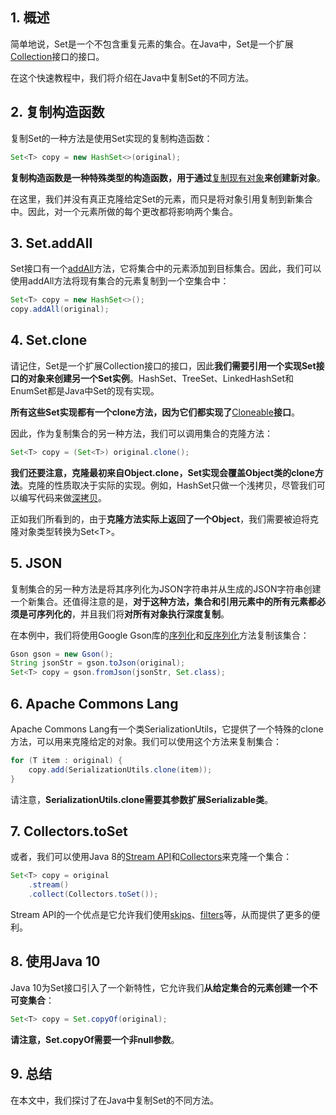 ## 1. 概述

简单地说，Set是一个不包含重复元素的集合。在Java中，Set是一个扩展[Collection](https://www.baeldung.com/java-collections)接口的接口。

在这个快速教程中，我们将介绍在Java中复制Set的不同方法。

## 2. 复制构造函数

复制Set的一种方法是使用Set实现的复制构造函数：

```java
Set<T> copy = new HashSet<>(original);
```

**复制构造函数是一种特殊类型的构造函数，用于通过**[复制现有对象](https://www.baeldung.com/java-deep-copy)**来创建新对象**。

在这里，我们并没有真正克隆给定Set的元素，而只是将对象引用复制到新集合中。因此，对一个元素所做的每个更改都将影响两个集合。

## 3. Set.addAll

Set接口有一个[addAll](https://www.baeldung.com/java-set-operations)方法，它将集合中的元素添加到目标集合。因此，我们可以使用addAll方法将现有集合的元素复制到一个空集合中：

```java
Set<T> copy = new HashSet<>();
copy.addAll(original);
```

## 4. Set.clone

请记住，Set是一个扩展Collection接口的接口，因此**我们需要引用一个实现Set接口的对象来创建另一个Set实例**。HashSet、TreeSet、LinkedHashSet和EnumSet都是Java中Set的现有实现。

**所有这些Set实现都有一个clone方法，因为它们都实现了**[Cloneable](https://www.baeldung.com/java-deep-copy)**接口**。

因此，作为复制集合的另一种方法，我们可以调用集合的克隆方法：

```java
Set<T> copy = (Set<T>) original.clone();
```

**我们还要注意，克隆最初来自Object.clone，Set实现会覆盖Object类的clone方法**。克隆的性质取决于实际的实现。例如，HashSet只做一个浅拷贝，尽管我们可以编写代码来做[深拷贝](https://www.baeldung.com/java-deep-copy)。

正如我们所看到的，由于**克隆方法实际上返回了一个Object**，我们需要被迫将克隆对象类型转换为Set<T\>。

## 5. JSON

复制集合的另一种方法是将其序列化为JSON字符串并从生成的JSON字符串创建一个新集合。还值得注意的是，**对于这种方法，集合和引用元素中的所有元素都必须是可序列化的**，并且我们将**对所有对象执行深度复制**。

在本例中，我们将使用Google Gson库的[序列化](https://www.baeldung.com/gson-serialization-guide)和[反序列化](https://www.baeldung.com/gson-deserialization-guide)方法复制该集合：

```java
Gson gson = new Gson();
String jsonStr = gson.toJson(original);
Set<T> copy = gson.fromJson(jsonStr, Set.class);
```

## 6. Apache Commons Lang

Apache Commons Lang有一个类SerializationUtils，它提供了一个特殊的clone方法，可以用来克隆给定的对象。我们可以使用这个方法来复制集合：

```java
for (T item : original) {
    copy.add(SerializationUtils.clone(item));
}
```

请注意，**SerializationUtils.clone需要其参数扩展Serializable类**。

## 7. Collectors.toSet

或者，我们可以使用Java 8的[Stream API](https://www.baeldung.com/java-8-streams)和[Collectors](https://www.baeldung.com/java-8-collectors)来克隆一个集合：

```java
Set<T> copy = original
    .stream()
    .collect(Collectors.toSet());
```

Stream API的一个优点是它允许我们使用[skips](https://www.baeldung.com/java-8-streams)、[filters](https://www.baeldung.com/java-stream-filter-lambda)等，从而提供了更多的便利。

## 8. 使用Java 10

Java 10为Set接口引入了一个新特性，它允许我们**从给定集合的元素创建一个不可变集合**：

```java
Set<T> copy = Set.copyOf(original);
```

**请注意，Set.copyOf需要一个非null参数**。

## 9. 总结

在本文中，我们探讨了在Java中复制Set的不同方法。